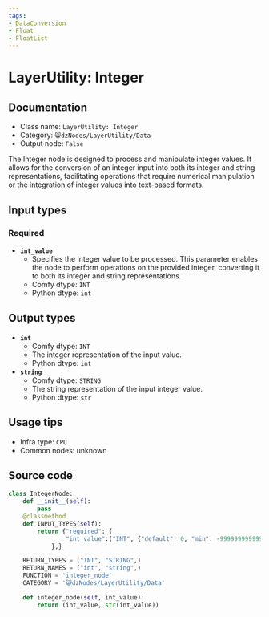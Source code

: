 ```yaml
---
tags:
- DataConversion
- Float
- FloatList
---
```


# LayerUtility: Integer
## Documentation
- Class name: `LayerUtility: Integer`
- Category: `😺dzNodes/LayerUtility/Data`
- Output node: `False`

The Integer node is designed to process and manipulate integer values. It allows for the conversion of an integer input into both its integer and string representations, facilitating operations that require numerical manipulation or the integration of integer values into text-based formats.
## Input types
### Required
- **`int_value`**
    - Specifies the integer value to be processed. This parameter enables the node to perform operations on the provided integer, converting it to both its integer and string representations.
    - Comfy dtype: `INT`
    - Python dtype: `int`
## Output types
- **`int`**
    - Comfy dtype: `INT`
    - The integer representation of the input value.
    - Python dtype: `int`
- **`string`**
    - Comfy dtype: `STRING`
    - The string representation of the input integer value.
    - Python dtype: `str`
## Usage tips
- Infra type: `CPU`
- Common nodes: unknown


## Source code
```python
class IntegerNode:
    def __init__(self):
        pass
    @classmethod
    def INPUT_TYPES(self):
        return {"required": {
                "int_value":("INT", {"default": 0, "min": -99999999999999999999, "max": 99999999999999999999, "step": 1}),
            },}

    RETURN_TYPES = ("INT", "STRING",)
    RETURN_NAMES = ("int", "string",)
    FUNCTION = 'integer_node'
    CATEGORY = '😺dzNodes/LayerUtility/Data'

    def integer_node(self, int_value):
        return (int_value, str(int_value))

```
